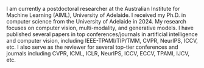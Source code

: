 I am currently a postdoctoral researcher at the Australian Institute for Machine Learning (AIML), University of Adelaide. I received my Ph.D. in computer science from the University of Adelaide in 2024. My research focuses on computer vision, multi-modality, and generative models. I have published several papers in top conferences/journals in artificial intelligence and computer vision, including IEEE-TPAMI/TIP/TMM, CVPR, NeurIPS, ICCV, etc. I also serve as the reviewer for several top-tier conferences and journals including CVPR, ICML, ICLR, NeurIPS, ICCV, ECCV, TPAMI, IJCV, etc.
